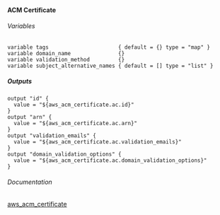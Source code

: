 ####  ACM Certificate

###### Variables
```
variable tags                      { default = {} type = "map" }
variable domain_name               {}
variable validation_method         {}
variable subject_alternative_names { default = [] type = "list" }
```

##### Outputs
```
output "id" {
  value = "${aws_acm_certificate.ac.id}"
}
output "arn" {
  value = "${aws_acm_certificate.ac.arn}"
}
output "validation_emails" {
  value = "${aws_acm_certificate.ac.validation_emails}"
}
output "domain_validation_options" {
  value = "${aws_acm_certificate.ac.domain_validation_options}"
}
```

###### Documentation
[aws_acm_certificate](https://www.terraform.io/docs/providers/aws/r/acm_certificate.html)
